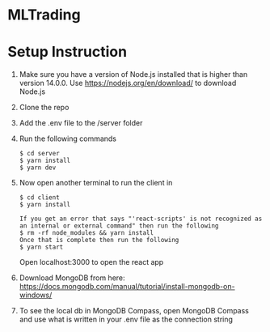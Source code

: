 # MLTrading

# Setup Instruction

1. Make sure you have a version of Node.js installed that is higher than version 14.0.0. Use https://nodejs.org/en/download/ to download Node.js
2. Clone the repo
3. Add the .env file to the /server folder
4. Run the following commands
    ```
    $ cd server
    $ yarn install
    $ yarn dev
    ```
5. Now open another terminal to run the client in
    ```
    $ cd client
    $ yarn install

    If you get an error that says "'react-scripts' is not recognized as an internal or external command" then run the following
    $ rm -rf node_modules && yarn install
    Once that is complete then run the following
    $ yarn start
    ```

    Open localhost:3000 to open the react app
6. Download MongoDB from here: https://docs.mongodb.com/manual/tutorial/install-mongodb-on-windows/ 
7. To see the local db in MongoDB Compass, open MongoDB Compass and use what is written in your .env file as the connection string
